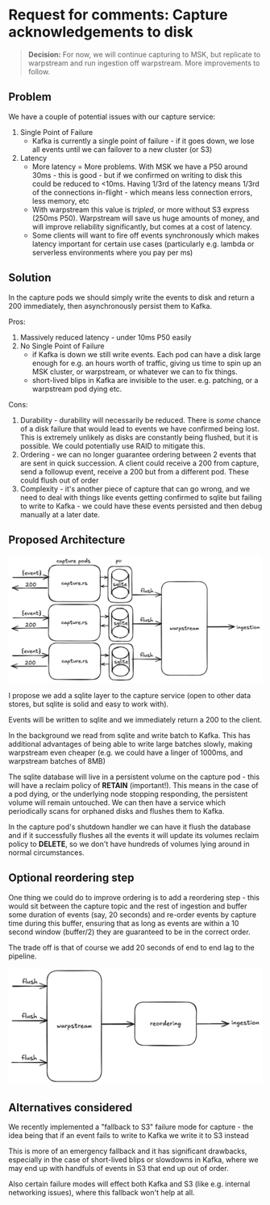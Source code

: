 # Request for comments: Capture acknowledgements to disk

> **Decision:** For now, we will continue capturing to MSK, but replicate to warpstream and run ingestion off warpstream. More improvements to follow.

## Problem

We have a couple of potential issues with our capture service:

1. Single Point of Failure
    - Kafka is currently a single point of failure - if it goes down, we lose all events until we can failover to a new cluster (or S3)
2. Latency
    - More latency = More problems. With MSK we have a P50 around 30ms - this is good - but if we confirmed on writing to disk this could be reduced to <10ms. Having 1/3rd of the latency means 1/3rd of the connections in-flight - which means less connection errors, less memory, etc
    - With warpstream this value is _tripled_, or more without S3 express (250ms P50). Warpstream will save us huge amounts of money, and will improve reliability significantly, but comes at a cost of latency.
    - Some clients will want to fire off events synchronously which makes latency important for certain use cases (particularly e.g. lambda or serverless environments where you pay per ms)

## Solution

In the capture pods we should simply write the events to disk and return a 200 immediately, then asynchronously persist them to Kafka.

Pros:
1. Massively reduced latency - under 10ms P50 easily
2. No Single Point of Failure
   - if Kafka is down we still write events. Each pod can have a disk large enough for e.g. an hours worth of traffic, giving us time to spin up an MSK cluster, or warpstream, or whatever we can to fix things.
   - short-lived blips in Kafka are invisible to the user. e.g. patching, or a warpstream pod dying etc.

Cons:
1. Durability - durability will necessarily be reduced. There is _some_ chance of a disk failure that would lead to events we have confirmed being lost. This is extremely unlikely as disks are constantly being flushed, but it is possible. We could potentially use RAID to mitigate this.
2. Ordering - we can no longer guarantee ordering between 2 events that are sent in quick succession. A client could receive a 200 from capture, send a followup event, receive a 200 but from a different pod. These could flush out of order
3. Complexity - it's another piece of capture that can go wrong, and we need to deal with things like events getting confirmed to sqlite but failing to write to Kafka - we could have these events persisted and then debug manually at a later date.

## Proposed Architecture

![Proposed Architecture](./images/capture-to-disk-architecture.png)

I propose we add a sqlite layer to the capture service (open to other data stores, but sqlite is solid and easy to work with).

Events will be written to sqlite and we immediately return a 200 to the client.

In the background we read from sqlite and write batch to Kafka. This has additional advantages of being able to write large batches slowly, making warpstream even cheaper (e.g. we could have a linger of 1000ms, and warpstream batches of 8MB)

The sqlite database will live in a persistent volume on the capture pod - this will have a reclaim policy of **RETAIN** (important!). This means in the case of a pod dying, or the underlying node stopping responding, the persistent volume will remain untouched. We can then have a service which periodically scans for orphaned disks and flushes them to Kafka.

In the capture pod's shutdown handler we can have it flush the database and if it successfully flushes all the events it will update its volumes reclaim policy to **DELETE**, so we don't have hundreds of volumes lying around in normal circumstances.

## Optional reordering step

One thing we could do to improve ordering is to add a reordering step - this would sit between the capture topic and the rest of ingestion and buffer some duration of events (say, 20 seconds) and re-order events by capture time during this buffer, ensuring that as long as events are within a 10 second window (buffer/2) they are guaranteed to be in the correct order.

The trade off is that of course we add 20 seconds of end to end lag to the pipeline.

![Reordering step](./images/capture-to-disk-reordering.png)

## Alternatives considered

We recently implemented a "fallback to S3" failure mode for capture - the idea being that if an event fails to write to Kafka we write it to S3 instead

This is more of an emergency fallback and it has significant drawbacks, especially in the case of short-lived blips or slowdowns in Kafka, where we may end up with handfuls of events in S3 that end up out of order.

Also certain failure modes will effect both Kafka and S3 (like e.g. internal networking issues), where this fallback won't help at all.